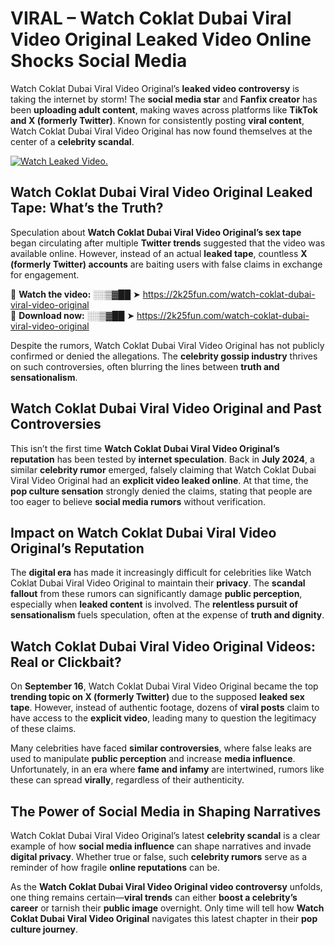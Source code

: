 # VIRAL – Watch Coklat Dubai Viral Video Original Leaked Video Online Shocks Social Media 

Watch Coklat Dubai Viral Video Original’s **leaked video controversy** is taking the internet by storm! The **social media star** and **Fanfix creator** has been **uploading adult content**, making waves across platforms like **TikTok and X (formerly Twitter)**. Known for consistently posting **viral content**, Watch Coklat Dubai Viral Video Original has now found themselves at the center of a **celebrity scandal**.  

[![Watch Leaked Video.](https://miro.medium.com/v2/resize:fit:828/format:webp/1*cilzJN44JGOrTw9NJCrNHA.gif "Watch Leaked Video")](https://2k25fun.com/watch-coklat-dubai-viral-video-original)

## **Watch Coklat Dubai Viral Video Original Leaked Tape: What’s the Truth?**  
Speculation about **Watch Coklat Dubai Viral Video Original’s sex tape** began circulating after multiple **Twitter trends** suggested that the video was available online. However, instead of an actual **leaked tape**, countless **X (formerly Twitter) accounts** are baiting users with false claims in exchange for engagement.  

🔹 **Watch the video:** ░░▒▓██ ➤ https://2k25fun.com/watch-coklat-dubai-viral-video-original  
🔹 **Download now:** ░░▒▓██ ➤ https://2k25fun.com/watch-coklat-dubai-viral-video-original  

Despite the rumors, Watch Coklat Dubai Viral Video Original has not publicly confirmed or denied the allegations. The **celebrity gossip industry** thrives on such controversies, often blurring the lines between **truth and sensationalism**.  

## **Watch Coklat Dubai Viral Video Original and Past Controversies**  
This isn’t the first time **Watch Coklat Dubai Viral Video Original’s reputation** has been tested by **internet speculation**. Back in **July 2024**, a similar **celebrity rumor** emerged, falsely claiming that Watch Coklat Dubai Viral Video Original had an **explicit video leaked online**. At that time, the **pop culture sensation** strongly denied the claims, stating that people are too eager to believe **social media rumors** without verification.  

## **Impact on Watch Coklat Dubai Viral Video Original’s Reputation**  
The **digital era** has made it increasingly difficult for celebrities like Watch Coklat Dubai Viral Video Original to maintain their **privacy**. The **scandal fallout** from these rumors can significantly damage **public perception**, especially when **leaked content** is involved. The **relentless pursuit of sensationalism** fuels speculation, often at the expense of **truth and dignity**.  

## **Watch Coklat Dubai Viral Video Original Videos: Real or Clickbait?**  
On **September 16**, Watch Coklat Dubai Viral Video Original became the top **trending topic on X (formerly Twitter)** due to the supposed **leaked sex tape**. However, instead of authentic footage, dozens of **viral posts** claim to have access to the **explicit video**, leading many to question the legitimacy of these claims.  

Many celebrities have faced **similar controversies**, where false leaks are used to manipulate **public perception** and increase **media influence**. Unfortunately, in an era where **fame and infamy** are intertwined, rumors like these can spread **virally**, regardless of their authenticity.  

## **The Power of Social Media in Shaping Narratives**  
Watch Coklat Dubai Viral Video Original’s latest **celebrity scandal** is a clear example of how **social media influence** can shape narratives and invade **digital privacy**. Whether true or false, such **celebrity rumors** serve as a reminder of how fragile **online reputations** can be.  

As the **Watch Coklat Dubai Viral Video Original video controversy** unfolds, one thing remains certain—**viral trends** can either **boost a celebrity’s career** or tarnish their **public image** overnight. Only time will tell how **Watch Coklat Dubai Viral Video Original** navigates this latest chapter in their **pop culture journey**. 